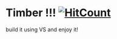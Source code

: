 # Timber !!! [![HitCount](http://hits.dwyl.com/realsarm/Timber.svg)](http://hits.dwyl.com/realsarm/Timber)
build it using VS and enjoy it!
